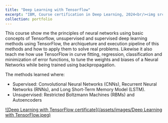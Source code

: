 ```yaml
---
title: "Deep Learning with Tensorflow"
excerpt: "IBM, Course certification in Deep Learning, 2024<br/><img src='../assets/images/Deep Learning with TensorFlow.jpeg' width='500' height='300'>"
collection: portfolio
---
```


This course show me the principles of neural networks using basic concepts of Tensorflow, unsupervised and supervised deep learning methods using TensorFlow, the archiqueture and execution pipeline of this methods and how to apply them to solve real problems. Likewise it also teach me how use TensorFlow in curve fitting, regression, classification and minimization of error functions,  to tune the weights and biases of a Neural Networks while being trained using backpropagation.

The methods learned where:
- Supervised: Convolutional Neural Networks (CNNs), Recurrent Neural Networks (RNNs), and Long Short-Term Memory Model (LSTM). 
- Unsupervised: Restricted Boltzmann Machines (RBMs) and Autoencoders

<a href="https://courses.cognitiveclass.ai/certificates/68e05ff5a23749d298f1acc3568f229f">![Deep Learning with TensorFlow certificate](/assets/images/Deep Learning with TensorFlow.jpeg)<a/>
